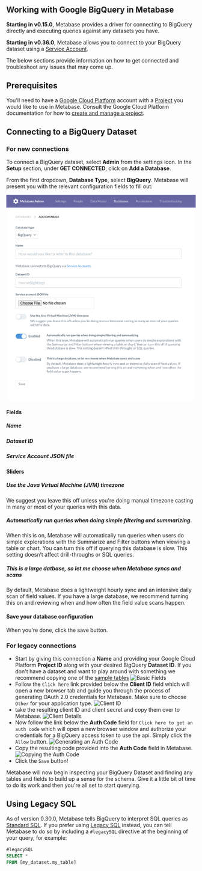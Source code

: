 
## Working with Google BigQuery in Metabase

**Starting in v0.15.0**, Metabase provides a driver for connecting to BigQuery directly and executing queries against any datasets you have.  

**Starting in v0.36.0**, Metabase allows you to connect to your BigQuery dataset using a [Service Account](https://cloud.google.com/iam/docs/understanding-service-accounts).

The below sections provide information on how to get connected and troubleshoot any issues that may come up.

## Prerequisites

You'll need to have a [Google Cloud Platform](https://cloud.google.com/) account with a [Project](https://cloud.google.com/storage/docs/projects) you would like to use in Metabase. Consult the Google Cloud Platform documentation for how to [create and manage a project](https://cloud.google.com/resource-manager/docs/creating-managing-projects).

## Connecting to a BigQuery Dataset

### For new connections
To connect a BigQuery dataset, select **Admin** from the settings icon. In the **Setup** section, under **GET CONNECTED**, click on **Add a Database**.

From the first dropdown, **Database Type**, select **BigQuery**. Metabase will present you with the relevant configuration fields to fill out:

![images](../images/bigquery_add_database.png)

#### Fields

##### Name

##### Dataset ID

##### Service Account JSON file

#### Sliders

##### Use the Java Virtual Machine (JVM) timezone

We suggest you leave this off unless you're doing manual timezone casting in many or most of your queries with this data.

##### Automatically run queries when doing simple filtering and summarizing.

When this is on, Metabase will automatically run queries when users do simple explorations with the Summarize and Filter buttons when viewing a table or chart. You can turn this off if querying this database is slow. This setting doesn’t affect drill-throughs or SQL queries.

##### This is a large datbase, so let me choose when Metabase syncs and scans

By default, Metabase does a lightweight hourly sync and an intensive daily scan of field values. If you have a large database, we recommend turning this on and reviewing when and how often the field value scans happen.

#### Save your database configuration

When you're done, click the save button.

### For legacy connections
* Start by giving this connection a __Name__ and providing your Google Cloud Platform __Project ID__ along with your desired BigQuery __Dataset ID__.  If you don't have a dataset and want to play around with something we recommend copying one of the [sample tables](https://cloud.google.com/bigquery/sample-tables)
![Basic Fields](../images/bigquery_basic.png)
* Follow the `Click here` link provided below the __Client ID__ field which will open a new browser tab and guide you through the process of generating OAuth 2.0 credentials for Metabase.  Make sure to choose `Other` for your application type.
![Client ID](../images/bigquery_clientid.png)
* take the resulting client ID and client secret and copy them over to Metabase.
![Client Details](../images/bigquery_clientdetails.png)
* Now follow the link below the __Auth Code__ field for `Click here to get an auth code` which will open a new browser window and authorize your credentials for a BigQuery access token to use the api.  Simply click the `Allow` button.
![Generating an Auth Code](../images/bigquery_authcode.png)
* Copy the resulting code provided into the __Auth Code__ field in Metabase.
![Copying the Auth Code](../images/bigquery_copycode.png)
* Click the `Save` button!

Metabase will now begin inspecting your BigQuery Dataset and finding any tables and fields to build up a sense for the schema.  Give it a little bit of time to do its work and then you're all set to start querying.


## Using Legacy SQL

As of version 0.30.0, Metabase tells BigQuery to interpret SQL queries as [Standard SQL](https://cloud.google.com/bigquery/docs/reference/standard-sql/). If you prefer using [Legacy SQL](https://cloud.google.com/bigquery/docs/reference/legacy-sql) instead, you can tell Metabase to do so by including a `#legacySQL` directive at the beginning of your query, for example:

```sql
#legacySQL
SELECT *
FROM [my_dataset.my_table]
```
